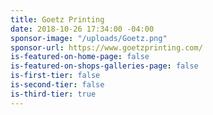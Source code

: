 ```yaml
---
title: Goetz Printing
date: 2018-10-26 17:34:00 -04:00
sponsor-image: "/uploads/Goetz.png"
sponsor-url: https://www.goetzprinting.com/
is-featured-on-home-page: false
is-featured-on-shops-galleries-page: false
is-first-tier: false
is-second-tier: false
is-third-tier: true
---
```


